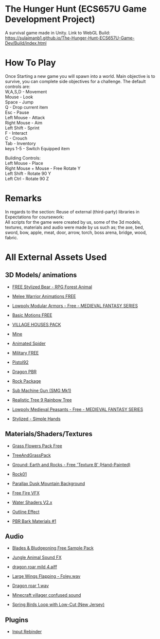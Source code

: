 # The Hunger Hunt (ECS657U Game Development Project)

A survival game made in Unity.
Link to WebGL Build:
https://sulaimanb1.github.io/The-Hunger-Hunt-ECS657U-Game-Dev/Build/index.html

# How To Play
Once Starting a new game you will spawn into a world. Main objective is to survive, you can complete side objectives for a challenge. The default controls are:<br>
W,A,S,D - Movement<br>
Mouse - Look<br>
Space - Jump<br>
Q - Drop current item<br>
Esc - Pause<br>
Left Mouse - Attack<br>
Right Mouse - Aim<br>
Left Shift - Sprint<br>
F - Interact<br>
C - Crouch<br>
Tab - Inventory<br>
keys 1-5 - Switch Equipped item<br>

Building Controls:<br>
Left Mouse - Place<br>
Right Mouse + Mouse - Free Rotate Y<br>
Left Shift - Rotate 90 Y<br>
Left Ctrl - Rotate 90 Z<br>

# Remarks
In regards to the section:
Reuse of external (third-party) libraries in Expectations for coursework:<br>
All scripts for the game were created by us, some of the 3d models, textures, materials and audio were made by us such as; the axe, bed, sword, bow, apple, meat, door, arrow, torch, boss arena, bridge, wood, fabric.

# All External Assets Used

## 3D Models/ animations
- [FREE Stylized Bear - RPG Forest Animal](https://assetstore.unity.com/packages/3d/characters/animals/free-stylized-bear-rpg-forest-animal-228910)<br>

- [Melee Warrior Animations FREE](https://assetstore.unity.com/packages/3d/animations/melee-warrior-animations-free-165785)<br>

- [Lowpoly Modular Armors - Free - MEDIEVAL FANTASY SERIES](https://assetstore.unity.com/packages/3d/characters/lowpoly-modular-armors-free-medieval-fantasy-series-199890)

- [Basic Motions FREE](https://assetstore.unity.com/packages/3d/animations/basic-motions-free-154271)<br>

- [VILLAGE HOUSES PACK](https://assetstore.unity.com/packages/3d/characters/village-houses-pack-63695)<br>

- [Mine](https://assetstore.unity.com/packages/3d/environments/dungeons/mine-92461)<br>

- [Animated Spider](https://assetstore.unity.com/packages/3d/characters/animals/insects/animated-spider-22986)<br>

- [Military FREE](https://assetstore.unity.com/packages/3d/environments/military-free-260358)<br>

- [Pistol92](https://assetstore.unity.com/packages/3d/props/guns/pistol-92-175490)<br>

- [Dragon PBR](https://assetstore.unity.com/packages/3d/characters/creatures/dragon-pbr-94333)<br>

- [Rock Package](https://assetstore.unity.com/packages/3d/props/exterior/rock-package-118182)<br>

- [Sub Machine Gun (SMG Mk1)](https://assetstore.unity.com/packages/3d/props/guns/sub-machine-gun-smg-mk1-48431)<br>

- [Realistic Tree 9 Rainbow Tree](https://assetstore.unity.com/packages/3d/vegetation/trees/realistic-tree-9-rainbow-tree-54622)<br>

- [Lowpoly Medieval Peasants - Free - MEDIEVAL FANTASY SERIES](https://assetstore.unity.com/packages/3d/characters/humanoids/humans/lowpoly-medieval-peasants-free-medieval-fantasy-series-122225)<br>

- [Stylized - Simple Hands](https://assetstore.unity.com/packages/3d/characters/stylized-simple-hands-221297)<br>


## Materials/Shaders/Textures
- [Grass Flowers Pack Free](https://assetstore.unity.com/packages/2d/textures-materials/nature/grass-flowers-pack-free-138810)<br>

- [TreeAndGrassPack](https://assetstore.unity.com/packages/3d/environments/landscapes/treeandgrasspack-253195)<br>

- [Ground: Earth and Rocks - Free 'Texture B' (Hand-Painted)](https://assetstore.unity.com/packages/2d/textures-materials/nature/ground-earth-and-rocks-free-texture-b-hand-painted-235784)<br>

- [Rock01](https://assetstore.unity.com/packages/2d/textures-materials/stone/rock-01-28673)<br>

- [Parallax Dusk Mountain Background](https://assetstore.unity.com/packages/2d/textures-materials/tiles/parallax-dusk-mountain-background-53403)<br>

- [Free Fire VFX](https://assetstore.unity.com/packages/vfx/particles/fire-explosions/free-fire-vfx-266227)<br>

- [Water Shaders V2.x](https://assetstore.unity.com/packages/vfx/shaders/water-shaders-v2-x-149916#description)<br>

- [Outline Effect](https://assetstore.unity.com/packages/vfx/shaders/fullscreen-camera-effects/outline-effect-78608)<br>

- [PBR Bark Materials #1](https://assetstore.unity.com/packages/2d/textures-materials/nature/pbr-bark-materials-1-86713)<br>

## Audio

- [Blades & Bludgeoning Free Sample Pack](https://assetstore.unity.com/packages/audio/sound-fx/blades-bludgeoning-free-sample-pack-179306)<br>

- [Jungle Animal Sound FX](https://assetstore.unity.com/packages/audio/sound-fx/animals/jungle-animal-sound-fx-13491)<br>

- [dragon roar mild 4.aiff](https://freesound.org/people/bevibeldesign/sounds/315780/)<br>

- [Large Wings Flapping - Foley.wav](https://freesound.org/people/tothrec2/sounds/596541/)<br>

- [Dragon roar 1.wav](https://freesound.org/people/AMWD_Mortsel-Edegem-Kontich/sounds/651817/)<br>

- [Minecraft villager confused sound](https://freesound.org/people/1piemanpie/sounds/383221/)<br>

- [Spring Birds Loop with Low-Cut (New Jersey)](https://freesound.org/people/hargissssound/sounds/345852/)<br>

## Plugins
- [Input Rebinder](https://assetstore.unity.com/packages/tools/gui/input-rebinder-189090)<br>
